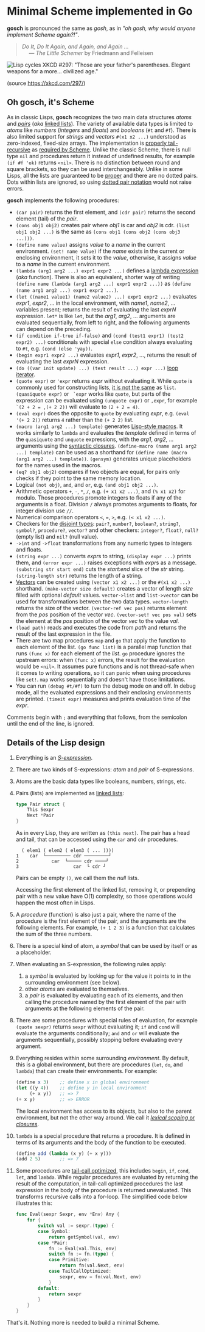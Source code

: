 # Minimal Scheme implemented in Go

**gosch** is pronounced the same as *gosh*, as in *"oh gosh, why would anyone implement Scheme again?!"*.

> *Do It, Do It Again, and Again, and Again ...*  
> &emsp; — *The Little Schemer* by Friedmann and Felleisen

![Lisp cycles XKCD #297: "Those are your father's parentheses. Elegant weapons for a more... civilized age."](https://imgs.xkcd.com/comics/lisp_cycles.png)

(source https://xkcd.com/297/)

## Oh gosch, it's Scheme

As in classic Lisps, **gosch** recognizes the two main data structures *atoms* and *[pairs]* (*aka* [linked lists]).
The variety of available data types is limited to *atoms* like *numbers* (*integers* and *floats*) and
*booleans* (`#t` and `#f`). There is also limited support for *strings* and *vectors* `#(x1 x2 ...)` understood
as zero-indexed, fixed-size arrays. The implementation is [properly tail-recursive] as [required by Scheme].
Unlike the classic Scheme, there is null type `nil` and procedures return it instead of undefined results,
for example `(if #f 'ok)` returns `<nil>`. There is no distinction between round and square brackets, so they can be
used interchangeably. Unlike in some Lisps, all the lists are guaranteed to be [proper] and there are no dotted pairs.
Dots within lists are ignored, so using [dotted pair notation] would not raise errors.

**gosch** implements the following procedures:

- `(car pair)` returns the first element, and `(cdr pair)` returns the second element (tail) of the *pair*.
- `(cons obj1 obj2)` creates pair where *obj1* is car and *obj2* is cdr. `(list obj1 obj2 ...)` is the same as
  `(cons obj1 (cons obj2 (cons obj3 ...)))`.
- `(define name value)` assigns *value* to a *name* in the current environment. `(set! name value)` if the *name* exists
  in the current or enclosing environment, it sets it to the *value*, otherwise, it assigns *value* to a *name* in the
  current environment.
- `(lambda (arg1 arg2 ...) expr1 expr2 ...)` defines a [lambda expression] (*aka* function). There is also an equivalent,
shorter way of writing `(define name (lambda (arg1 arg2 ...) expr1 expr2 ...))` as `(define (name arg1 arg2 ...) expr1 expr2 ...)`.
- `(let ((name1 value1) (name2 value2) ...) expr1 expr2 ...)` evaluates *expr1*, *expr2*, ... in the local environment,
  with *name1*, *name2*, ... variables present; returns the result of evaluating the last *exprN* expression.
  `let*` is like `let`, but the *arg1*, *arg2*, ... arguments are evaluated sequentially, from left to right,
  and the following arguments can depend on the preceding.
- `(if condition if-true if-false)` and `(cond (test1 expr1) (test2 expr2) ...)` conditionals with special `else`
condition always evaluating to `#t`, e.g. `(cond (else 'yay))`.
- `(begin expr1 expr2 ...)` evaluates *expr1*, *expr2*, ..., returns the result of evaluating the last *exprN* expression.
- `(do ((var init update) ...) (test result ...) expr ...)` [loop iterator].
- `(quote expr)` or `'expr` returns *expr* without evaluating it. While `quote` is commonly used for constructing lists,
  [it is not the same] as `list`. `(quasiquote expr)` or `` `expr`` works like `quote`, but parts of the expression can
  be evaluated using `(unquote expr)` or `,expr`, for example `` `(2 + 2 = ,(+ 2 2))`` will evaluate to `(2 + 2 = 4)`.
- `(eval expr)` does the opposite to `quote` by evaluating *expr*, e.g. `(eval '(+ 2 2))` returns `4` rather than the
`(+ 2 2)` list.
- `(macro (arg1 arg2 ...) template)` generates [Lisp-style macros]. It works similarly to `lambda` and evaluates the
  *template* defined in terms of the `quasiquote` and `unquote` expressions, with the *arg1*, *arg2*, ... arguments
  using the [syntactic closures]. `(define-macro (name arg1 arg2 ...) template)` can be used as a shorthand for
  `(define name (macro (arg1 arg2 ...) template))`. `(gensym)` generates unique placeholders for the names used in the
  macros.
- `(eq? obj1 obj2)` compares if two objects are equal, for pairs only checks if they point to the same memory location.
- Logical `(not obj)`, `and`, and `or`, e.g. `(and obj1 obj2 ...)`.
- Arithmetic operators `+`, `-`, `*`, `/`, e.g. `(+ x1 x2 ...)`, and `(% x1 x2)` for modulo.
  Those procedures promote integers to floats if any of the arguments is a float. Division `/` always promotes arguments
  to floats, for integer division use `//`.
- Numerical comparison operators `<`, `=`, `>`, e.g. `(< x1 x2 ...)`.
- Checkers for the [disjoint types]: `pair?`, `number?`, `boolean?`, `string?`, `symbol?`, `procedure?`, `vector?` and
  other checkers: `integer?`, `float?`, `null?` (empty list) and `nil?` (null value).
- `->int` and `->float` transformations from any numeric types to integers and floats.
- `(string expr ...)` converts *expr*s to string, `(display expr ...)` prints them, and `(error expr ...)` raises
  exceptions with *expr*s as a message. `(substring str start end)` cuts the *start:end* slice of the *str* string.
  `(string-length str)` returns the length of a string.
- [Vectors] can be created using `(vector x1 x2 ...)` or the `#(x1 x2 ...)` shorthand. `(make-vector size default)`
  creates a vector of length *size* filled with optional *default* values. `vector->list` and `list->vector` can be
  used for transformations between the two data types. `vector-length` returns the size of the vector.
  `(vector-ref vec pos)` returns element from the *pos* position of the vector *vec*.
  `(vector-set! vec pos val)` sets the element at the *pos* position of the vector *vec* to the value *val*.
- `(load path)` reads and executes the code from *path* and returns the result of the last expression in the file.
- There are two map procedures `map` and `go` that apply the function to each element of the list. `(go func list)`
  is a parallel map function that runs `(func x)` for each element of the *list*. `go` procedure ignores the upstream
  errors: when `(func x)` errors, the result for the evaluation would be `<nil>`. It assumes pure functions
  and is not thread-safe when it comes to writing operations, so it can panic when using procedures like `set!`.
  `map` works sequentially and doesn't have those limitations.
- You can run `(debug #t/#f)` to turn the debug mode on and off. In debug mode, all the evaluated expressions and
  their enclosing environments are printed. `(timeit expr)` measures and prints evaluation time of the *expr*.

Comments begin with `;` and everything that follows, from the semicolon until the end of the line, is ignored.


## Details of the Lisp design

1. Everything is an *[S-expression]*.
2. There are two kinds of S-expressions: *atom* and *pair* of S-expressions.
3. Atoms are the basic data types like booleans, numbers, strings, etc.
4. Pairs (lists) are implemented as [linked lists]:

   ```go
   type Pair struct {
       This Sexpr
       Next *Pair
   }
   ```
   
   As in every Lisp, they are written as `(this next)`. The pair has a head and tail,
   that can be accessed using the `car` and `cdr` procedures.

   ```
     ( elem1 ( elem2 ( elem3 ( ... ))))
   1    car  └───────── cdr ─────────┘
   2            car  └───── cdr ────┘
   3                    car  └ cdr ┘
   ```

   Pairs can be empty `()`, we call them the *null* lists.

   Accessing the first element of the linked list, removing it, or prepending pair
   with a new value have O(1) complexity, so those operations would happen the
   most often in Lisps.
5. A *procedure* (function) is also just a pair, where the name of the procedure
   is the first element of the pair, and the arguments are the following elements.
   For example, `(+ 1 2 3)` is a function that calculates the sum of the three numbers.
6. There is a special kind of atom, a *symbol* that can be used by itself or
   as a placeholder.
7. When evaluating an S-expression, the following rules apply:  
   1. a *symbol* is evaluated by looking up for the value it points to in the
      surrounding environment (see below).
   2. other *atoms* are evaluated to themselves.
   3. a *pair* is evaluated by evaluating each of its elements, and then
      calling the procedure named by the first element of the pair with
      arguments at the following elements of the pair.
8. There are some procedures with special rules of evaluation, for example
   `(quote sexpr)` returns `sexpr` without evaluating it; `if` and `cond`
   will evaluate the arguments conditionally; `and` and `or` will evaluate
   the arguments sequentially, possibly stopping before evaluating
   every argument.
9. Everything resides within some surrounding *environment*. By default,
   this is a global environment, but there are procedures (`let`, `do`, and `lambda`)
   that can create their environments. For example:

   ```scheme
   (define x 3)    ;; define x in global environment
   (let ((y 4))    ;; define y in local environment
        (+ x y))   ;; => 7
   (+ x y)         ;; => ERROR
   ```

   The local environment has access to its objects, but also to the parent environment,
   but not the other way around. We call it [*lexical scoping* or *closures*].
10. `lambda` is a special procedure that returns a procedure. It is defined in
   terms of its arguments and the body of the function to be executed.

    ```scheme
    (define add (lambda (x y) (+ x y)))
    (add 2 5)       ;; => 7
    ```

11. Some procedures are [tail-call optimized], this includes `begin`, `if`, `cond`,
    `let`, and `lambda`. While regular procedures are evaluated by returning the
    result of the computation, in tail-call optimized procedures the last expression
    in the body of the procedure is returned unevaluated. This transforms recursive
    calls into a for-loop. The simplified code below illustrates this:

    ```go
    func Eval(sexpr Sexpr, env *Env) Any {
        for {
            switch val := sexpr.(type) {
            case Symbol:
                return getSymbol(val, env)
            case *Pair:
                fn := Eval(val.This, env)
                switch fn := fn.(type) {
                case Primitive:
                    return fn(val.Next, env)
                case TailCallOptimized:
                    sexpr, env = fn(val.Next, env)
                }
            default:
                return sexpr
            }
        }
    }
    ```

That's it. Nothing more is needed to build a minimal Scheme.


 [pairs]: https://web.mit.edu/scheme_v9.2/doc/mit-scheme-ref/Lists.html#Lists
 [linked lists]: https://en.wikipedia.org/wiki/Linked_list
 [disjoint types]: https://www.cs.cmu.edu/Groups/AI/html/r4rs/r4rs_5.html#SEC23
 [lambda expression]: https://www.cs.cmu.edu/Groups/AI/html/r4rs/r4rs_6.html#SEC30
 [properly tail-recursive]: https://github.com/kanaka/mal/blob/master/process/guide.md#step-5-tail-call-optimization
 [required by Scheme]: https://www.cs.cmu.edu/Groups/AI/html/r4rs/r4rs_3.html#SEC6
 [it is not the same]: https://stackoverflow.com/questions/34984552/what-is-the-difference-between-quote-and-list
 [S-expression]: https://en.wikipedia.org/wiki/S-expression
 [*lexical scoping* or *closures*]: https://en.wikipedia.org/wiki/Closure_(computer_programming)
 [tail-call optimized]: https://stackoverflow.com/questions/310974/what-is-tail-call-optimization
 [loop iterator]: https://www.schemers.org/Documents/Standards/R5RS/HTML/r5rs-Z-H-7.html#%_sec_4.2.4
 [syntactic closures]: https://citeseerx.ist.psu.edu/viewdoc/summary?doi=10.1.1.18.3867
 [Lisp-style macros]: https://www.cs.utexas.edu/ftp/garbage/cs345/schintro-v14/schintro_130.html#SEC190
 [dotted pair notation]: https://www.gnu.org/software/emacs/manual/html_node/elisp/Dotted-Pair-Notation.html
 [proper]: https://wiki.c2.com/?ProperList
 [vectors]: https://www.scheme.com/tspl4/objects.html#./objects:h9

